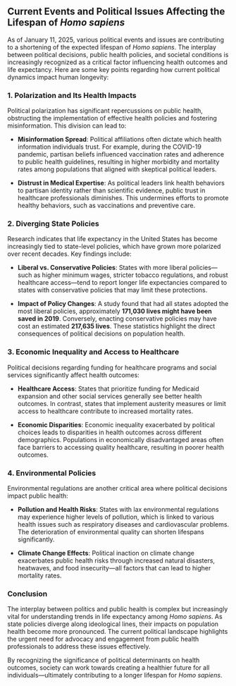 ## Current Events and Political Issues Affecting the Lifespan of *Homo sapiens*

As of January 11, 2025, various political events and issues are contributing to a shortening of the expected lifespan of *Homo sapiens*. The interplay between political decisions, public health policies, and societal conditions is increasingly recognized as a critical factor influencing health outcomes and life expectancy. Here are some key points regarding how current political dynamics impact human longevity:

### 1. Polarization and Its Health Impacts

Political polarization has significant repercussions on public health, obstructing the implementation of effective health policies and fostering misinformation. This division can lead to:

- **Misinformation Spread**: Political affiliations often dictate which health information individuals trust. For example, during the COVID-19 pandemic, partisan beliefs influenced vaccination rates and adherence to public health guidelines, resulting in higher morbidity and mortality rates among populations that aligned with skeptical political leaders.

- **Distrust in Medical Expertise**: As political leaders link health behaviors to partisan identity rather than scientific evidence, public trust in healthcare professionals diminishes. This undermines efforts to promote healthy behaviors, such as vaccinations and preventive care.

### 2. Diverging State Policies

Research indicates that life expectancy in the United States has become increasingly tied to state-level policies, which have grown more polarized over recent decades. Key findings include:

- **Liberal vs. Conservative Policies**: States with more liberal policies—such as higher minimum wages, stricter tobacco regulations, and robust healthcare access—tend to report longer life expectancies compared to states with conservative policies that may limit these protections.

- **Impact of Policy Changes**: A study found that had all states adopted the most liberal policies, approximately **171,030 lives might have been saved in 2019**. Conversely, enacting conservative policies may have cost an estimated **217,635 lives**. These statistics highlight the direct consequences of political decisions on population health.

### 3. Economic Inequality and Access to Healthcare

Political decisions regarding funding for healthcare programs and social services significantly affect health outcomes:

- **Healthcare Access**: States that prioritize funding for Medicaid expansion and other social services generally see better health outcomes. In contrast, states that implement austerity measures or limit access to healthcare contribute to increased mortality rates.

- **Economic Disparities**: Economic inequality exacerbated by political choices leads to disparities in health outcomes across different demographics. Populations in economically disadvantaged areas often face barriers to accessing quality healthcare, resulting in poorer health outcomes.

### 4. Environmental Policies

Environmental regulations are another critical area where political decisions impact public health:

- **Pollution and Health Risks**: States with lax environmental regulations may experience higher levels of pollution, which is linked to various health issues such as respiratory diseases and cardiovascular problems. The deterioration of environmental quality can shorten lifespans significantly.

- **Climate Change Effects**: Political inaction on climate change exacerbates public health risks through increased natural disasters, heatwaves, and food insecurity—all factors that can lead to higher mortality rates.

### Conclusion

The interplay between politics and public health is complex but increasingly vital for understanding trends in life expectancy among *Homo sapiens*. As state policies diverge along ideological lines, their impacts on population health become more pronounced. The current political landscape highlights the urgent need for advocacy and engagement from public health professionals to address these issues effectively.

By recognizing the significance of political determinants on health outcomes, society can work towards creating a healthier future for all individuals—ultimately contributing to a longer lifespan for *Homo sapiens*.

